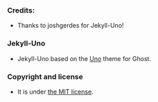 ### Credits:
- Thanks to joshgerdes for Jekyll-Uno!

### Jekyll-Uno
- Jekyll-Uno based on the [Uno](https://github.com/daleanthony/Uno) theme for Ghost.

### Copyright and license
- It is under [the MIT license](/LICENSE).
